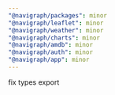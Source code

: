 ```yaml
---
"@navigraph/packages": minor
"@navigraph/leaflet": minor
"@navigraph/weather": minor
"@navigraph/charts": minor
"@navigraph/amdb": minor
"@navigraph/auth": minor
"@navigraph/app": minor
---
```


fix types export
